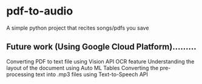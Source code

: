 # pdf-to-audio
A simple python project that recites songs/pdfs you save

## Future work (Using Google Cloud Platform).........
Converting PDF to text file using Vision API OCR feature
Understanding the layout of the document using Auto ML Tables 
Converting the pre-processing text into .mp3 files using Text-to-Speech API

